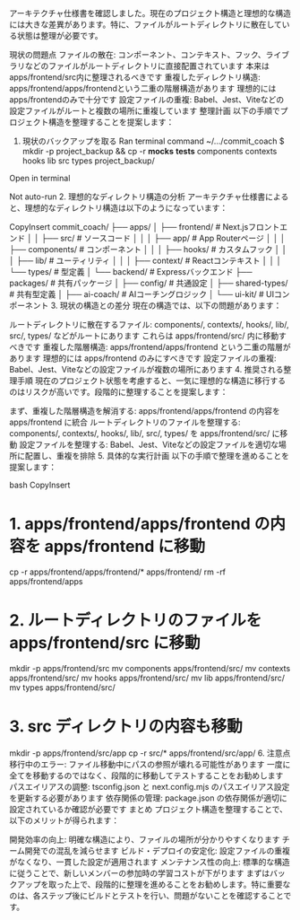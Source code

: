 <!-- scratchpad.md : 2025-04-30 更新 -->

アーキテクチャ仕様書を確認しました。現在のプロジェクト構造と理想的な構造には大きな差異があります。特に、ファイルがルートディレクトリに散在している状態は整理が必要です。

現状の問題点
ファイルの散在:
コンポーネント、コンテキスト、フック、ライブラリなどのファイルがルートディレクトリに直接配置されています
本来はapps/frontend/src内に整理されるべきです
重複したディレクトリ構造:
apps/frontend/apps/frontendという二重の階層構造があります
理想的にはapps/frontendのみで十分です
設定ファイルの重複:
Babel、Jest、Viteなどの設定ファイルがルートと複数の場所に重複しています
整理計画
以下の手順でプロジェクト構造を整理することを提案します：

1. 現状のバックアップを取る
Ran terminal command
~/…/commit_coach $ mkdir -p project_backup && cp -r __mocks__ __tests__ components contexts hooks lib src types project_backup/

Open in terminal

Not auto-run
2. 理想的なディレクトリ構造の分析
アーキテクチャ仕様書によると、理想的なディレクトリ構造は以下のようになっています：

CopyInsert
commit_coach/
├── apps/
│   ├── frontend/           # Next.jsフロントエンド
│   │   ├── src/            # ソースコード
│   │   │   ├── app/        # App Routerページ
│   │   │   ├── components/ # コンポーネント
│   │   │   ├── hooks/      # カスタムフック
│   │   │   ├── lib/        # ユーティリティ
│   │   │   ├── context/    # Reactコンテキスト
│   │   │   └── types/      # 型定義
│   └── backend/            # Expressバックエンド
├── packages/               # 共有パッケージ
│   ├── config/             # 共通設定
│   ├── shared-types/       # 共有型定義
│   ├── ai-coach/           # AIコーチングロジック
│   └── ui-kit/             # UIコンポーネント
3. 現状の構造との差分
現在の構造では、以下の問題があります：

ルートディレクトリに散在するファイル:
components/, contexts/, hooks/, lib/, src/, types/ などがルートにあります
これらは apps/frontend/src/ 内に移動すべきです
重複した階層構造:
apps/frontend/apps/frontend という二重の階層があります
理想的には apps/frontend のみにすべきです
設定ファイルの重複:
Babel、Jest、Viteなどの設定ファイルが複数の場所にあります
4. 推奨される整理手順
現在のプロジェクト状態を考慮すると、一気に理想的な構造に移行するのはリスクが高いです。段階的に整理することを提案します：

まず、重複した階層構造を解消する:
apps/frontend/apps/frontend の内容を apps/frontend に統合
ルートディレクトリのファイルを整理する:
components/, contexts/, hooks/, lib/, src/, types/ を apps/frontend/src/ に移動
設定ファイルを整理する:
Babel、Jest、Viteなどの設定ファイルを適切な場所に配置し、重複を排除
5. 具体的な実行計画
以下の手順で整理を進めることを提案します：

bash
CopyInsert
# 1. apps/frontend/apps/frontend の内容を apps/frontend に移動
cp -r apps/frontend/apps/frontend/* apps/frontend/
rm -rf apps/frontend/apps

# 2. ルートディレクトリのファイルを apps/frontend/src に移動
mkdir -p apps/frontend/src
mv components apps/frontend/src/
mv contexts apps/frontend/src/
mv hooks apps/frontend/src/
mv lib apps/frontend/src/
mv types apps/frontend/src/

# 3. src ディレクトリの内容も移動
mkdir -p apps/frontend/src/app
cp -r src/* apps/frontend/src/app/
6. 注意点
移行中のエラー:
ファイル移動中にパスの参照が壊れる可能性があります
一度に全てを移動するのではなく、段階的に移動してテストすることをお勧めします
パスエイリアスの調整:
tsconfig.json と next.config.mjs のパスエイリアス設定を更新する必要があります
依存関係の管理:
package.json の依存関係が適切に設定されているか確認が必要です
まとめ
プロジェクト構造を整理することで、以下のメリットが得られます：

開発効率の向上:
明確な構造により、ファイルの場所が分かりやすくなります
チーム開発での混乱を減らせます
ビルド・デプロイの安定化:
設定ファイルの重複がなくなり、一貫した設定が適用されます
メンテナンス性の向上:
標準的な構造に従うことで、新しいメンバーの参加時の学習コストが下がります
まずはバックアップを取った上で、段階的に整理を進めることをお勧めします。特に重要なのは、各ステップ後にビルドとテストを行い、問題がないことを確認することです。
